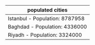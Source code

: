 | populated cities |
| --- |
| Istanbul - Population: 8787958 |
| Baghdad - Population: 4336000 |
| Riyadh - Population: 3324000 |

